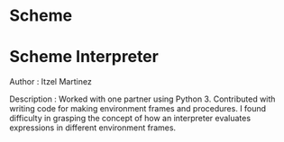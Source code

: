 # Scheme
Scheme Interpreter 
===================================
Author : Itzel Martinez

Description : Worked with one partner using Python 3. Contributed with writing code for making environment frames and procedures. I found difficulty in grasping the concept of how an interpreter evaluates expressions in different environment frames.




  
